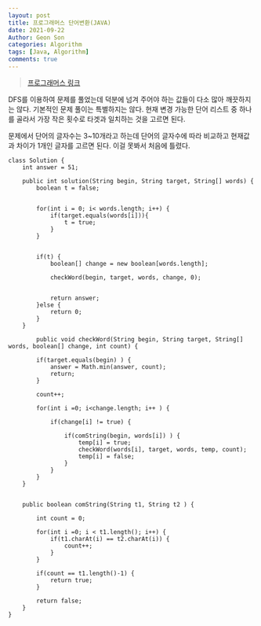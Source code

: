 ```yaml
---
layout: post
title: 프로그래머스 단어변환(JAVA)
date: 2021-09-22
Author: Geon Son
categories: Algorithm
tags: [Java, Algorithm]
comments: true
---
```


> [프로그래머스 링크](https://programmers.co.kr/learn/courses/30/lessons/43163)



DFS를 이용하여 문제를 풀었는데 덕분에 넘겨 주어야 하는 값들이 다소 많아 깨끗하지는 않다.
기본적인 문제 풀이는 특별하지는 않다. 현재 변경 가능한 단어 리스트 중 하나를 골라서 가장 작은 횟수로 타겟과 일치하는 것을 고르면 된다.

문제에서 단어의 글자수는 3~10개라고 하는데 단어의 글자수에 따라 비교하고 현재값과 차이가 1개인 글자를 고르면 된다. 이걸 못봐서 처음에 틀렸다.

```
class Solution {
    int answer = 51;

    public int solution(String begin, String target, String[] words) {
    	boolean t = false;


    	for(int i = 0; i< words.length; i++) {
    		if(target.equals(words[i])){
    			t = true;
    		}
    	}


    	if(t) {
            boolean[] change = new boolean[words.length];

            checkWord(begin, target, words, change, 0);


            return answer;
    	}else {
    		return 0;
    	}
    }

        public void checkWord(String begin, String target, String[] words, boolean[] change, int count) {

    	if(target.equals(begin) ) {
    		answer = Math.min(answer, count);
    		return;
    	}

    	count++;

    	for(int i =0; i<change.length; i++ ) {

    		if(change[i] != true) {

    			if(comString(begin, words[i]) ) {        			
        			temp[i] = true;  
        			checkWord(words[i], target, words, temp, count);
                    temp[i] = false;
    			}
    		}
    	}
	}


    public boolean comString(String t1, String t2 ) {

    	int count = 0;

    	for(int i =0; i < t1.length(); i++) {
    		if(t1.charAt(i) == t2.charAt(i)) {
    			count++;
    		}
    	}

    	if(count == t1.length()-1) {
    		return true;
    	}

    	return false;
    }
}
```
